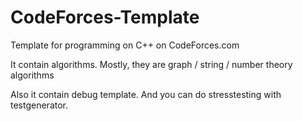 # CodeForces-Template
Template for programming on C++ on CodeForces.com

It contain algorithms. Mostly, they are graph / string / number theory algorithms

Also it contain debug template. And you can do stresstesting with testgenerator.
